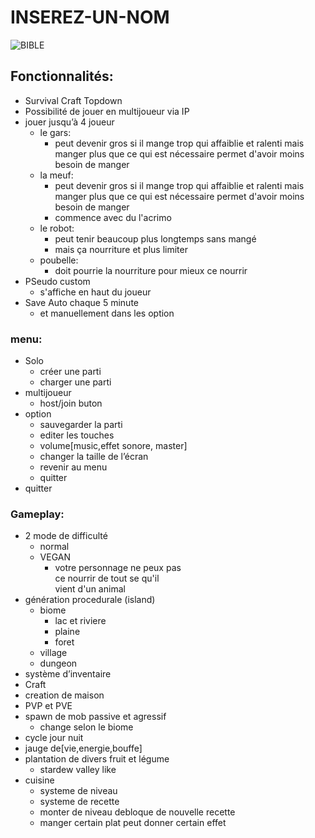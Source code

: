 # INSEREZ-UN-NOM
![BIBLE](https://cdn.discordapp.com/attachments/279653808303505409/807578803936559134/Screenshot_20210205-221318_Twitter.jpg)
## Fonctionnalités:  
* Survival Craft Topdown   
* Possibilité de jouer en multijoueur via IP  
* jouer jusqu’à 4 joueur  
  * le gars: 
    * peut devenir gros si il mange trop qui affaiblie et ralenti
      mais manger plus que ce qui est nécessaire permet d'avoir moins besoin de manger
  * la meuf:
    * peut devenir gros si il mange trop qui affaiblie et ralenti
      mais manger plus que ce qui est nécessaire permet d'avoir moins besoin de manger
    * commence avec du l'acrimo
  * le robot:
      * peut tenir beaucoup plus longtemps sans mangé
      * mais ça nourriture et plus limiter 
  * poubelle:
      * doit pourrie la nourriture pour mieux ce nourrir
* PSeudo custom  
  * s'affiche en haut du joueur  
* Save Auto chaque 5 minute 
  * et manuellement dans les option
  
### menu: 
  * Solo
    * créer une parti  
    * charger une parti  
  * multijoueur
    * host/join buton
  * option  
    * sauvegarder la parti  
    * editer les touches  
    * volume[music,effet sonore, master]  
    * changer la taille de l’écran  
    * revenir au menu  
    * quitter  
  * quitter  

### Gameplay:  
* 2 mode de difficulté
  * normal
  * VEGAN
    * votre personnage ne peux pas  
    ce nourrir de tout se qu'il  
    vient d'un animal  
* génération procedurale (island)  
  * biome  
    * lac et riviere   
    * plaine  
    * foret  
  * village
  * dungeon
* système d’inventaire    
* Craft 
* creation de maison 
* PVP et PVE  
* spawn de mob passive et agressif
  * change selon le biome
* cycle jour nuit
* jauge de[vie,energie,bouffe]
* plantation de divers fruit et légume    
  * stardew valley like
* cuisine  
  * systeme de niveau
  * systeme de recette
  * monter de niveau debloque de nouvelle recette
  * manger certain plat peut donner certain effet
  
